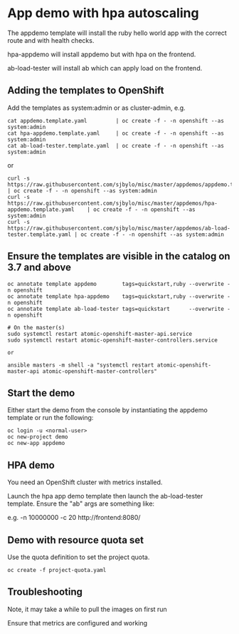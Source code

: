 # App demo with hpa autoscaling 

The appdemo template will install the ruby hello world app with the correct route and with health checks. 

hpa-appdemo will install appdemo but with hpa on the frontend.

ab-load-tester will install ab which can apply load on the frontend.

## Adding the templates to OpenShift 

Add the templates as system:admin or as cluster-admin, e.g. 

```
cat appdemo.template.yaml         | oc create -f - -n openshift --as system:admin 
cat hpa-appdemo.template.yaml     | oc create -f - -n openshift --as system:admin 
cat ab-load-tester.template.yaml  | oc create -f - -n openshift --as system:admin 
```

or

```
curl -s https://raw.githubusercontent.com/sjbylo/misc/master/appdemos/appdemo.template.yaml        | oc create -f - -n openshift --as system:admin
curl -s https://raw.githubusercontent.com/sjbylo/misc/master/appdemos/hpa-appdemo.template.yaml    | oc create -f - -n openshift --as system:admin
curl -s https://raw.githubusercontent.com/sjbylo/misc/master/appdemos/ab-load-tester.template.yaml | oc create -f - -n openshift --as system:admin 

```

## Ensure the templates are visible in the catalog on 3.7 and above

```
oc annotate template appdemo        tags=quickstart,ruby --overwrite -n openshift
oc annotate template hpa-appdemo    tags=quickstart,ruby --overwrite -n openshift
oc annotate template ab-load-tester tags=quickstart      --overwrite -n openshift

# On the master(s)
sudo systemctl restart atomic-openshift-master-api.service
sudo systemctl restart atomic-openshift-master-controllers.service

or

ansible masters -m shell -a "systemctl restart atomic-openshift-master-api atomic-openshift-master-controllers"
```

## Start the demo

Either start the demo from the console by instantiating the appdemo template or run the following:

```
oc login -u <normal-user>
oc new-project demo
oc new-app appdemo
```

## HPA demo

You need an OpenShift cluster with metrics installed. 

Launch the hpa app demo template then launch the ab-load-tester template.  Ensure the "ab" args are something like:

e.g. -n 10000000 -c 20 http://frontend:8080/

## Demo with resource quota set 

Use the quota definition to set the project quota.

```
oc create -f project-quota.yaml
```

## Troubleshooting

Note, it may take a while to pull the images on first run

Ensure that metrics are configured and working 

